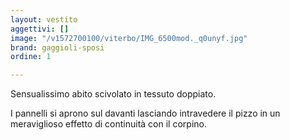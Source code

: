 ```yaml
---
layout: vestito
aggettivi: []
image: "/v1572700100/viterbo/IMG_6500mod._q0unyf.jpg"
brand: gaggioli-sposi
ordine: 1

---
```

Sensualissimo abito scivolato in tessuto doppiato. 

I pannelli si aprono sul davanti lasciando intravedere il pizzo in un meraviglioso effetto di continuità con il corpino.